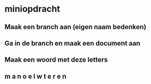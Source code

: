 # miniopdracht

## Maak een branch aan (eigen naam bedenken)
## Ga in de branch en maak een document aan
## Maak een woord met deze letters 
## m a n o e l w t e r e n 